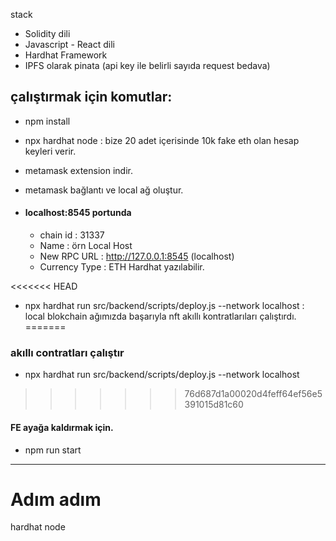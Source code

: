 

stack
- Solidity dili
- Javascript - React dili 
- Hardhat Framework
- IPFS olarak pinata (api key ile belirli sayıda request bedava)

## çalıştırmak için komutlar: 

- npm install
- npx hardhat node : bize 20 adet içerisinde 10k fake eth olan hesap keyleri verir.
- metamask extension indir.
- metamask bağlantı ve local ağ oluştur.

- #### localhost:8545 portunda 
  - chain id : 31337
  - Name : örn Local Host
  - New RPC URL : http://127.0.0.1:8545 (localhost)
  - Currency Type  :  ETH Hardhat yazılabilir.

<<<<<<< HEAD

- npx hardhat run src/backend/scripts/deploy.js --network localhost : local blokchain ağımızda başarıyla nft akıllı kontratlarıları çalıştırdı.
=======
### akıllı contratları çalıştır
- npx hardhat run src/backend/scripts/deploy.js --network localhost
>>>>>>> 76d687d1a00020d4feff64ef56e5391015d81c60

#### FE ayağa kaldırmak için.
- npm run start



-------

# Adım adım

hardhat node